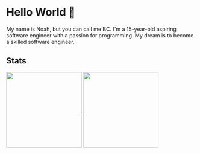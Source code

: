 # Hello World 👋
My name is Noah, but you can call me BC. I'm a 15-year-old aspiring software engineer with a passion for programming. My dream is to become a skilled software engineer.

## Stats
<a href="https://github.com/anuraghazra/github-readme-stats">
  <img height=200 align="center" src="https://github-readme-stats.vercel.app/api?username=b0tcreati0n&show_icons=true&theme=cobalt&hide_rank=true" />
</a>
<a href="https://github.com/anuraghazra/convoychat">
  <img height=200 align="center" src="https://github-readme-stats.vercel.app/api/top-langs?username=b0tcreati0n&layout=compact&langs_count=8&card_width=320&theme=cobalt" />
</a>
